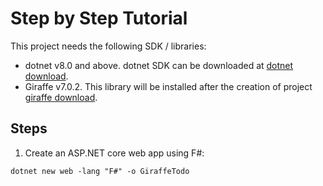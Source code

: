 # Step by Step Tutorial

This project needs the following SDK / libraries:

- dotnet v8.0 and above. dotnet SDK can be downloaded at [dotnet download](https://dotnet.microsoft.com/en-us/download).
- Giraffe v7.0.2. This library will be installed after the creation of project [giraffe download](https://www.nuget.org/packages/Giraffe/).

## Steps

1. Create an ASP.NET core web app using F#:

```command
dotnet new web -lang "F#" -o GiraffeTodo
```